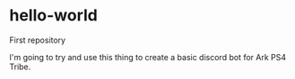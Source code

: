 # hello-world
First repository

I'm going to try and use this thing to create a basic discord bot for Ark PS4 Tribe.
